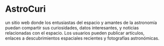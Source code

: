 # AstroCuri
un sitio web donde los entusiastas del espacio y amantes de la astronomía puedan compartir sus curiosidades, datos interesantes, y noticias relacionadas con el espacio. Los usuarios pueden publicar artículos, enlaces a descubrimientos espaciales recientes y fotografías astronómicas.
